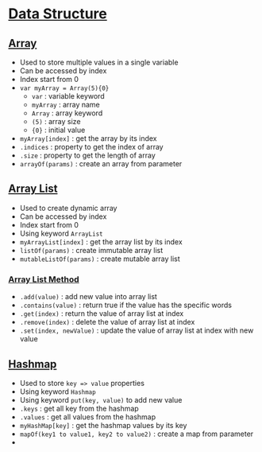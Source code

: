 # [Data Structure](https://github.com/HidayatRivai2020/kotlin/blob/main/src/main/kotlin/data_structure)

## [Array](https://github.com/HidayatRivai2020/kotlin/blob/main/src/main/kotlin/data_structure/ArrayData.kt)
- Used to store multiple values in a single variable
- Can be accessed by index
- Index start from 0
- `var myArray = Array(5){0}`
  - `var` : variable keyword
  - `myArray` : array name
  - `Array` : array keyword
  - `(5)` : array size
  - `{0}` : initial value
- `myArray[index]` : get the array by its index
- `.indices` : property to get the index of array
- `.size` : property to get the length of array
- `arrayOf(params)` : create an array from parameter

## [Array List](https://github.com/HidayatRivai2020/kotlin/blob/main/src/main/kotlin/data_structure/ArrayList.kt)
- Used to create dynamic array
- Can be accessed by index
- Index start from 0
- Using keyword `ArrayList`
- `myArrayList[index]` : get the array list by its index
- `listOf(params)` : create immutable array list
- `mutableListOf(params)` : create mutable array list

### [Array List Method](https://github.com/HidayatRivai2020/kotlin/blob/main/src/main/kotlin/data_structure/ArrayListMethod.kt)
- `.add(value)` : add new value into array list
- `.contains(value)` : return true if the value has the specific words
- `.get(index)` : return the value of array list at index
- `.remove(index)` : delete the value of array list at index
- `.set(index, newValue)` : update the value of array list at index with new value

## [Hashmap](https://github.com/HidayatRivai2020/kotlin/blob/main/src/main/kotlin/data_structure/Hashmap.kt)
- Used to store `key => value` properties
- Using keyword `Hashmap`
- Using keyword `put(key, value)` to add new value
- `.keys` : get all key from the hashmap
- `.values` : get all values from the hashmap
- `myHashMap[key]` : get the hashmap values by its key
- `mapOf(key1 to value1, key2 to value2)` : create a map from parameter
- 